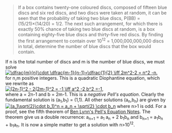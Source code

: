 >If a box contains twenty-one coloured discs, composed of fifteen blue discs and six red discs, and two discs were taken at random, it can be seen that the probability of taking two blue discs, P(BB) = (15/21)×(14/20) = 1/2.
>The next such arrangement, for which there is exactly $50$% chance of taking two blue discs at random, is a box containing eighty-five blue discs and thirty-five red discs.
>By finding the first arrangement to contain over 10<sup>12</sup> = 1,000,000,000,000 discs in total, determine the number of blue discs that the box would contain.

If n is the total number of discs and m is the number of blue discs, we must solve 
<a href="https://www.codecogs.com/eqnedit.php?latex=\dfrac{m}{n}\cdot&space;\dfrac{m-1}{n-1}=\dfrac{1}{2}&space;\iff&space;2m^2-2&space;=&space;n^2&space;-n" target="_blank"><img src="https://latex.codecogs.com/gif.latex?\dfrac{m}{n}\cdot&space;\dfrac{m-1}{n-1}=\dfrac{1}{2}&space;\iff&space;2m^2-2&space;=&space;n^2&space;-n" title="\dfrac{m}{n}\cdot \dfrac{m-1}{n-1}=\dfrac{1}{2} \iff 2m^2-2 = n^2 -n." /></a> <br>
for n,m positive integers.
This is a quadratic Diophantine equation, which we rewrite as <br>
<a href="https://www.codecogs.com/eqnedit.php?latex=(2n-1)^2&space;-&space;2(2m-1)^2&space;=&space;-1&space;\iff&space;a^2&space;-2&space;b^2&space;=-1," target="_blank"><img src="https://latex.codecogs.com/gif.latex?(2n-1)^2&space;-&space;2(2m-1)^2&space;=&space;-1&space;\iff&space;a^2&space;-2&space;b^2&space;=-1," title="(2n-1)^2 - 2(2m-1)^2 = -1 \iff a^2 -2 b^2 =-1," /></a> <br>
where a = 2n-1 and b = 2m-1. This is a *negative Pell's equation*. Clearly the fundamental solution is (a<sub>1</sub>,b<sub>1</sub>) = (1,1). All other solutions (a<sub>n</sub>,b<sub>n</sub>) are given by
<a href="https://www.codecogs.com/eqnedit.php?latex=(a_1&plus;\sqrt{2}\cdot&space;b_1)^n&space;=&space;a_n&space;&plus;&space;\sqrt{2}&space;\cdot&space;b_n" target="_blank"><img src="https://latex.codecogs.com/gif.latex?(a_1&plus;\sqrt{2}\cdot&space;b_1)^n&space;=&space;a_n&space;&plus;&space;\sqrt{2}&space;\cdot&space;b_n" title="(a_1\sqrt{2}\cdot b_1)^n = a_n + \sqrt{2} \cdot b_n" /></a>
where n>1 is odd. For a proof, see the fifth theorem of [Ben Lynn's Pell's Equation Notes](https://crypto.stanford.edu/pbc/notes/contfrac/pell.html). The theorem give us a double recurrence: a<sub>n+1</sub> = a<sub>1</sub> a<sub>n</sub> + 2 b<sub>1</sub>b<sub>n</sub> and b<sub>n+1 </sub> = a<sub>1</sub>b<sub>n</sub> + b<sub>1</sub>a<sub>n</sub>. It is now a simple matter to get a solution with n>10<sup>12</sup>.


